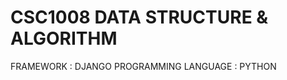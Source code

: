 # CSC1008 DATA STRUCTURE & ALGORITHM

FRAMEWORK             : DJANGO
PROGRAMMING LANGUAGE  : PYTHON
